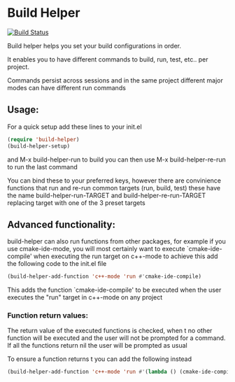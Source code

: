 # Build Helper
[![Build Status](https://travis-ci.org/afonso360/build-helper.svg?branch=master)](https://travis-ci.org/afonso360/build-helper)

Build helper helps you set your build configurations in order.

It enables you to have different commands to build, run, test, etc.. per project.

Commands persist across sessions and in the same project different major modes can have different run commands


## Usage:

For a quick setup add these lines to your init.el

``` lisp
(require 'build-helper)
(build-helper-setup)
```
and M-x build-helper-run to build
you can then use M-x build-helper-re-run to run the last command

You can bind these to your preferred keys, however there are convinience
functions that run and re-run common targets (run, build, test)
these have the name build-helper-run-TARGET and build-helper-re-run-TARGET
replacing target with one of the 3 preset targets

## Advanced functionality:

build-helper can also run functions from other packages, for example
if you use cmake-ide-mode, you will most certainly want to execute
`cmake-ide-compile' when executing the run target on c++-mode
to achieve this add the following code to the init.el file

``` lisp
(build-helper-add-function 'c++-mode 'run #'cmake-ide-compile)
```

This adds the function `cmake-ide-compile' to be executed when the user
executes the "run" target in c++-mode on any project

### Function return values:

The return value of the executed functions is checked, when t no other function
will be executed and the user will not be prompted for a command.
If all the functions return nil the user will be prompted as usual

To ensure a function returns t you can add the following instead

``` lisp
(build-helper-add-function 'c++-mode 'run #'(lambda () (cmake-ide-compile) t))
```
